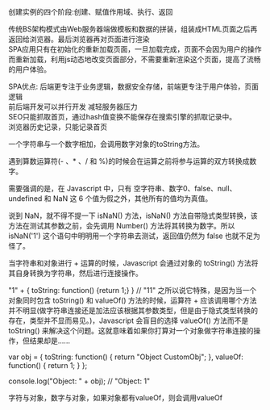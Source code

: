 创建实例的四个阶段:创建、赋值作用域、执行、返回    

传统BS架构模式由Web服务器端做模板和数据的拼装，组装成HTML页面之后再返回给浏览器。最后浏览器再对页面进行渲染    
SPA应用只有在初始化的重新加载页面，一旦加载完成，页面不会因为用户的操作而重新加载，利用js动态地改变页面部分，不需要重新渲染这个页面，提高了流畅的用户体验。  
  

SPA优点:
后端更专注于业务逻辑，数据安全存储，前端更专注于用户体验，页面逻辑  
前后端开发可以并行开发
减轻服务器压力  
SEO只能抓取首页，通过hash值变换不能保存在搜索引擎的抓取记录中。  
浏览器历史记录，只能记录首页    

一个字符串与一个数字相加，会调用数字对象的toString方法。  

遇到算数运算符(- 、* 、/ 和 %)的时候会在运算之前将参与运算的双方转换成数字。    

需要强调的是，在 Javascript 中，只有 空字符串、数字0、false、null、undefined 和 NaN 这 6 个值为假之外，其他所有的值均为真值。    

说到 NaN，就不得不提一下 isNaN() 方法，isNaN() 方法自带隐式类型转换，该方法在测试其参数之前，会先调用 Number() 方法将其转换为数字。所以 isNaN('1') 这个语句中明明用一个字符串去测试，返回值仍然为 false 也就不足为怪了。  

当字符串和对象进行 + 运算的时候，Javascript 会通过对象的 toString() 方法将其自身转换为字符串，然后进行连接操作。

"1" + { toString: function() {return 1;} } // "11"
之所以说它特殊，是因为当一个对象同时包含 toString() 和 valueOf() 方法的时候，运算符 + 应该调用哪个方法并不明显(做字符串连接还是加法应该根据其参数类型，但是由于隐式类型转换的存在，类型并不显而易见。)，Javascript 会盲目的选择 valueOf() 方法而不是 toString() 来解决这个问题。这就意味着如果你打算对一个对象做字符串连接的操作，但结果却是......

var obj = {
    toString: function() { return "Object CustomObj"; },
    valueOf: function() { return 1; }
};

console.log("Object: " + obj);    // "Object: 1"


字符与对象，数字与对象，如果对象都有valueOf，则会调用valueOf